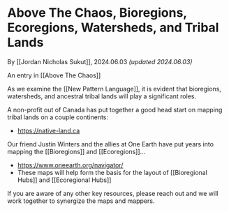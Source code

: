 # Above The Chaos, Bioregions, Ecoregions, Watersheds, and Tribal Lands 

By [[Jordan Nicholas Sukut]], 2024.06.03 _(updated 2024.06.03)_

An entry in [[Above The Chaos]]  

As we examine the [[New Pattern Language]], it is evident that bioregions, watersheds, and ancestral tribal lands will play a significant roles. 

A non-profit out of Canada has put together a good head start on mapping tribal lands on a couple continents: 
- https://native-land.ca   

Our friend Justin Winters and the allies at One Earth have put years into mapping the [[Bioregions]] and [[Ecoregions]]... 
- https://www.oneearth.org/navigator/  
- These maps will help form the basis for the layout of [[Bioregional Hubs]] and [[Ecoregional Hubs]]   

If you are aware of any other key resources, please reach out and we will work together to synergize the maps and mappers. 
